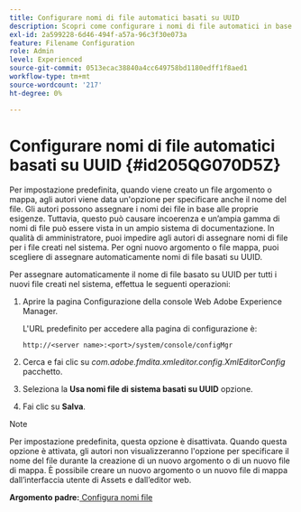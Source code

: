 ```yaml
---
title: Configurare nomi di file automatici basati su UUID
description: Scopri come configurare i nomi di file automatici in base all’UUID
exl-id: 2a599228-6d46-494f-a57a-96c3f30e073a
feature: Filename Configuration
role: Admin
level: Experienced
source-git-commit: 0513ecac38840a4cc649758bd1180edff1f8aed1
workflow-type: tm+mt
source-wordcount: '217'
ht-degree: 0%

---
```


# Configurare nomi di file automatici basati su UUID {#id205QG070D5Z}

Per impostazione predefinita, quando viene creato un file argomento o mappa, agli autori viene data un&#39;opzione per specificare anche il nome del file. Gli autori possono assegnare i nomi dei file in base alle proprie esigenze. Tuttavia, questo può causare incoerenza e un’ampia gamma di nomi di file può essere vista in un ampio sistema di documentazione. In qualità di amministratore, puoi impedire agli autori di assegnare nomi di file per i file creati nel sistema. Per ogni nuovo argomento o file mappa, puoi scegliere di assegnare automaticamente nomi di file basati su UUID.

Per assegnare automaticamente il nome di file basato su UUID per tutti i nuovi file creati nel sistema, effettua le seguenti operazioni:

1. Aprire la pagina Configurazione della console Web Adobe Experience Manager.

   L&#39;URL predefinito per accedere alla pagina di configurazione è:

   ```http
   http://<server name>:<port>/system/console/configMgr
   ```

1. Cerca e fai clic su *com.adobe.fmdita.xmleditor.config.XmlEditorConfig* pacchetto.

1. Seleziona la **Usa nomi file di sistema basati su UUID** opzione.

1. Fai clic su **Salva**.


>[!NOTE]
>
> Per impostazione predefinita, questa opzione è disattivata. Quando questa opzione è attivata, gli autori non visualizzeranno l&#39;opzione per specificare il nome del file durante la creazione di un nuovo argomento o di un nuovo file di mappa. È possibile creare un nuovo argomento o un nuovo file di mappa dall’interfaccia utente di Assets e dall’editor web.

**Argomento padre:**[ Configura nomi file](conf-file-names.md)
